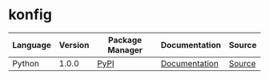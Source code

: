 # konfig

|Language|Version|Package Manager|Documentation|Source|
|-|-|-|-|-|
|Python|1.0.0|[PyPI](https://pypi.org/project/python-pydantic-list-response/1.0.0)|[Documentation](https://github.com/konfig-dev/konfig/tree/main/python/blob/main/README.md)|[Source](https://github.com/konfig-dev/konfig/tree/main/python)|